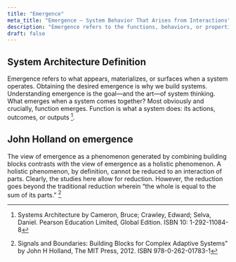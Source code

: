 ```yaml
---
title: "Emergence"
meta_title: "Emergence – System Behavior That Arises from Interactions"
description: "Emergence refers to the functions, behaviors, or properties that materialize when system elements interact. Understanding emergence is central to systems thinking."
draft: false
---
```


## System Architecture Definition

Emergence refers to what appears, materializes, or surfaces when a system  operates. Obtaining the desired emergence is why we build systems. Understanding emergence  is the goal—and the art—of system thinking.  What emerges when a system comes together? Most obviously and crucially, function  emerges. Function is what a system does: its actions, outcomes, or outputs [^1].

## John Holland on emergence

The view of emergence as a phenomenon generated by combining building blocks contrasts with the view of emergence as a holistic phenomenon. A holistic phenomenon, by definition, cannot be reduced to an interaction of parts. Clearly, the studies here allow for reduction. However, the reduction goes beyond the traditional reduction wherein “the whole is equal to the sum of its parts.” [^2]

[^1]: Systems Architecture by Cameron, Bruce; Crawley, Edward; Selva, Daniel.  Pearson Education Limited, Global Edition. ISBN 10: 1-292-11084-8
[^2]: Signals and Boundaries: Building Blocks for Complex Adaptive Systems" by John H Holland, The MIT Press, 2012. ISBN 978-0-262-01783-1
